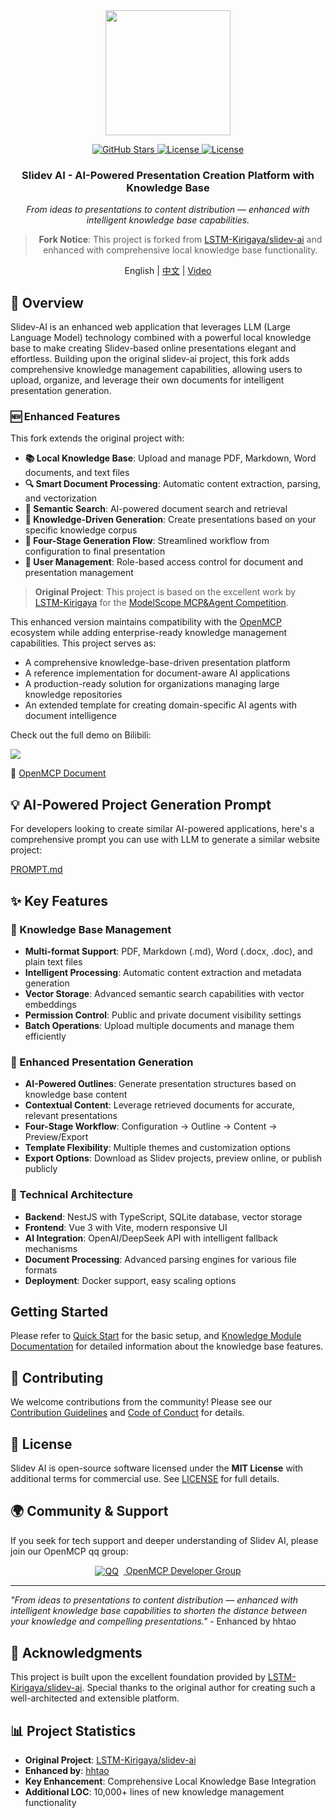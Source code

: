 <div align="center">


<img src="frontend/src/assets/icons/slidev-ai.svg" height="200px" />

<a href="https://github.com/hhtao/slidev-ai"> <img src="https://img.shields.io/github/stars/hhtao/slidev-ai?style=social" alt="GitHub Stars"></a><a href="https://opensource.org/licenses/MIT"> <img src="https://img.shields.io/badge/License-MIT-blue.svg" alt="License"></a><a href="https://kirigaya.cn/openmcp/"> <img src="https://img.shields.io/badge/OpenMCP_SDK-0.1.0-blue" alt="License"></a>

<h3>Slidev AI - AI-Powered Presentation Creation Platform with Knowledge Base</h3>

*From ideas to presentations to content distribution — enhanced with intelligent knowledge base capabilities.*

> **Fork Notice**: This project is forked from [LSTM-Kirigaya/slidev-ai](https://github.com/LSTM-Kirigaya/slidev-ai) and enhanced with comprehensive local knowledge base functionality.

English | [中文](README.zh.md) | [Video](https://www.bilibili.com/video/BV1SMhBzJEUL)

</div>


## 🚀 Overview

Slidev-AI is an enhanced web application that leverages LLM (Large Language Model) technology combined with a powerful local knowledge base to make creating Slidev-based online presentations elegant and effortless. Building upon the original slidev-ai project, this fork adds comprehensive knowledge management capabilities, allowing users to upload, organize, and leverage their own documents for intelligent presentation generation.

### 🆕 Enhanced Features

This fork extends the original project with:

- **📚 Local Knowledge Base**: Upload and manage PDF, Markdown, Word documents, and text files
- **🔍 Smart Document Processing**: Automatic content extraction, parsing, and vectorization
- **🧠 Semantic Search**: AI-powered document search and retrieval
- **🎯 Knowledge-Driven Generation**: Create presentations based on your specific knowledge corpus
- **🔄 Four-Stage Generation Flow**: Streamlined workflow from configuration to final presentation
- **👥 User Management**: Role-based access control for document and presentation management

> **Original Project**: This project is based on the excellent work by [LSTM-Kirigaya](https://github.com/LSTM-Kirigaya) for the [ModelScope MCP&Agent Competition](https://modelscope.cn/active/aihackathon-mcp-agent).

This enhanced version maintains compatibility with the [OpenMCP](https://github.com/LSTM-Kirigaya/openmcp-client) ecosystem while adding enterprise-ready knowledge management capabilities. This project serves as:

- A comprehensive knowledge-base-driven presentation platform
- A reference implementation for document-aware AI applications  
- A production-ready solution for organizations managing large knowledge repositories
- An extended template for creating domain-specific AI agents with document intelligence



Check out the full demo on Bilibili: 


<a href="https://www.bilibili.com/video/BV1SMhBzJEUL/?spm_id_from=333.1387.homepage.video_card.click&vd_source=3f248073d6ebdb61308992901b606f24" target="_blank"><img src="https://pica.zhimg.com/80/v2-3674ccdc2ceef8255724dbf078cf6ee7_1440w.png" /></a>

🔗 [OpenMCP Document](https://kirigaya.cn/openmcp/)

## 💡 AI-Powered Project Generation Prompt

For developers looking to create similar AI-powered applications, here's a comprehensive prompt you can use with LLM to generate a similar website project:

[PROMPT.md](docs/PROMPT.md)

## ✨ Key Features

### 📖 Knowledge Base Management
- **Multi-format Support**: PDF, Markdown (.md), Word (.docx, .doc), and plain text files
- **Intelligent Processing**: Automatic content extraction and metadata generation
- **Vector Storage**: Advanced semantic search capabilities with vector embeddings
- **Permission Control**: Public and private document visibility settings
- **Batch Operations**: Upload multiple documents and manage them efficiently

### 🎨 Enhanced Presentation Generation
- **AI-Powered Outlines**: Generate presentation structures based on knowledge base content
- **Contextual Content**: Leverage retrieved documents for accurate, relevant presentations
- **Four-Stage Workflow**: Configuration → Outline → Content → Preview/Export
- **Template Flexibility**: Multiple themes and customization options
- **Export Options**: Download as Slidev projects, preview online, or publish publicly

### 🔧 Technical Architecture
- **Backend**: NestJS with TypeScript, SQLite database, vector storage
- **Frontend**: Vue 3 with Vite, modern responsive UI
- **AI Integration**: OpenAI/DeepSeek API with intelligent fallback mechanisms
- **Document Processing**: Advanced parsing engines for various file formats
- **Deployment**: Docker support, easy scaling options

## Getting Started

Please refer to [Quick Start](docs/quickstart.md) for the basic setup, and [Knowledge Module Documentation](docs/KNOWLEDGE_MODULE.md) for detailed information about the knowledge base features.

## 🤝 Contributing

We welcome contributions from the community! Please see our [Contribution Guidelines](CONTRIBUTING.md) and [Code of Conduct](CODE_OF_CONDUCT.md) for details.

## 📜 License

Slidev AI is open-source software licensed under the **MIT License** with additional terms for commercial use. See [LICENSE](LICENSE) for full details.

## 🌍 Community & Support

If you seek for tech support and deeper understanding of Slidev AI, please join our OpenMCP qq group:

<div align="center"> <a href="https://qm.qq.com/cgi-bin/qm/qr?k=C6ZUTZvfqWoI12lWe7L93cWa1hUsuVT0&jump_from=webapi&authKey=McW6B1ogTPjPDrCyGttS890tMZGQ1KB3QLuG4aqVNRaYp4vlTSgf2c6dMcNjMuBD" target="_blank" > <img src="https://img.icons8.com/color/24/000000/qq.png" style="vertical-align: middle; margin-right: 8px;" alt="QQ"> OpenMCP Developer Group </a> </div>

---

*"From ideas to presentations to content distribution — enhanced with intelligent knowledge base capabilities to shorten the distance between your knowledge and compelling presentations."* - Enhanced by hhtao

## 🙏 Acknowledgments

This project is built upon the excellent foundation provided by [LSTM-Kirigaya/slidev-ai](https://github.com/LSTM-Kirigaya/slidev-ai). Special thanks to the original author for creating such a well-architected and extensible platform.

## 📊 Project Statistics

- **Original Project**: [LSTM-Kirigaya/slidev-ai](https://github.com/LSTM-Kirigaya/slidev-ai)
- **Enhanced by**: [hhtao](https://github.com/hhtao)
- **Key Enhancement**: Comprehensive Local Knowledge Base Integration
- **Additional LOC**: 10,000+ lines of new knowledge management functionality